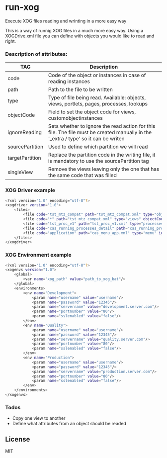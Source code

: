 # run-xog
Execute XOG files reading and wrinting in a more easy way

This is a way of runnig XOG files in a much more easy way. Using a XOGDrive.xml file you can define with objects you would like to read and right.

### Description of attributes:
| TAG | Description |
| ------ | ------ |
| code | Code of the object or instances in case of reading instances |
| path | Path to the file to be written |
| type | Type of file being read. Available: objects, views, portlets, pages, processes, lookups |
| objectCode | Field to set the object code for views, customobjectinstances |
| ignoreReading | Sets whether to ignore the read action for this file. The file must be created manually in the '_extra / type' so it can be writen |
| sourcePartition | Used to define which partition we will read |
| targetPartition | Replace the partition code in the writing file, it is mandatory to use the sourcePartition tag |
| singleView | Remove the views leaving only the one that has the same code that was filled |

### XOG Driver example
```sh
<?xml version="1.0" encoding="utf-8"?>
<xogdriver version="1.0">
    <files>
        <file code="tst_mtz_compat" path="tst_mtz_compat.xml" type="objects" />
        <file code="*" path="tst_mtz_compat.xml" type="views" objectCode="tst_mtz_compat" />
        <file code="tst_proc_v1" path="tst_proc_v1.xml" type="processes" />
        <file code="cas_running_processes_detail" path="cas_running_processes_detail.xml" type="portlets" />
        <file code="application" path="cas_menu_app.xml" type="menu" ignoreReading="true" />
    </files>
</xogdriver>
```

### XOG Environment example
```sh
<?xml version="1.0" encoding="utf-8"?>
<xogenvs version="1.0">
    <global>
        <var name="xog_path" value="path_to_xog_bat"/>
    </global>
    <environments>
        <env name="Development">
            <param name="username" value="username"/>
            <param name="password" value="12345"/>
            <param name="servername" value="development.server.com"/>
            <param name="portnumber" value="80"/>
            <param name="sslenabled" value="false"/>
        </env>
        <env name="Quality">
            <param name="username" value="username"/>
            <param name="password" value="12345"/>
            <param name="servername" value="quality.server.com"/>
            <param name="portnumber" value="80"/>
            <param name="sslenabled" value="false"/>
        </env>
        <env name="Production">
            <param name="username" value="username"/>
            <param name="password" value="12345"/>
            <param name="servername" value="production.server.com"/>
            <param name="portnumber" value="80"/>
            <param name="sslenabled" value="false"/>
        </env>
    </environments>
</xogenvs>
```

### Todos

 - Copy one view to another
 - Define what attributes from an object should be readed

License
----

MIT
